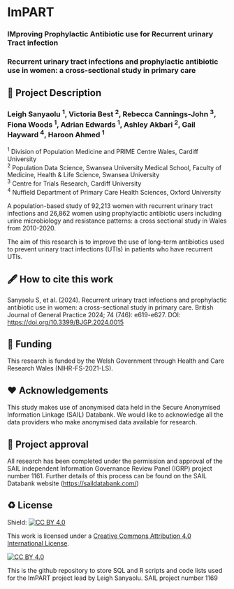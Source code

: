 # ImPART
### IMproving Prophylactic Antibiotic use for Recurrent urinary Tract infection
### Recurrent urinary tract infections and prophylactic antibiotic use in women: a cross-sectional study in primary care

## 📝 Project Description

### Leigh Sanyaolu <sup>1</sup>, Victoria Best <sup>2</sup>, Rebecca Cannings-John <sup>3</sup>, Fiona Woods <sup>1</sup>, Adrian Edwards <sup>1</sup>, Ashley Akbari <sup>2</sup>, Gail Hayward <sup>4</sup>, Haroon Ahmed <sup>1</sup>

<sup>1</sup> Division of Population Medicine and PRIME Centre Wales, Cardiff University <br>
<sup>2</sup> Population Data Science, Swansea University Medical School, Faculty of Medicine, Health & Life Science, Swansea University <br>
<sup>3</sup> Centre for Trials Research, Cardiff University <br>
<sup>4</sup> Nuffield Department of Primary Care Health Sciences, Oxford University <br>

A population-based study of 92,213 women with recurrent urinary tract infections and 26,862 women using prophylactic antibiotic users including urine microbiology and resistance patterns: a cross sectional study in Wales from 2010-2020.

The aim of this research is to improve the use of long-term antibiotics used to prevent urinary tract infections (UTIs) in patients who have recurrent UTIs.

## 🖋 How to cite this work

Sanyaolu S, et al. (2024). Recurrent urinary tract infections and prophylactic antibiotic use in women: a cross-sectional study in primary care. British Journal of General Practice 2024; 74 (746): e619-e627. DOI: https://doi.org/10.3399/BJGP.2024.0015

## 📃 Funding

This research is funded by the Welsh Government through Health and Care Research Wales (NIHR-FS-2021-LS). 

## ❤ Acknowledgements

This study makes use of anonymised data held in the Secure Anonymised Information Linkage (SAIL) Databank. We would like to acknowledge all the data providers who make anonymised data available for research.

## 🤝 Project approval

All research has been completed under the permission and approval of the SAIL independent Information Governance Review Panel (IGRP) project number 1161. Further details of this process can be found on the SAIL Databank website (https://saildatabank.com/)

## ♻️ License

Shield: [![CC BY 4.0][cc-by-shield]][cc-by]

This work is licensed under a
[Creative Commons Attribution 4.0 International License][cc-by].

[![CC BY 4.0][cc-by-image]][cc-by]

[cc-by]: http://creativecommons.org/licenses/by/4.0/
[cc-by-image]: https://i.creativecommons.org/l/by/4.0/88x31.png
[cc-by-shield]: https://img.shields.io/badge/License-CC%20BY%204.0-lightgrey.svg

This is the github repository to store SQL and R scripts and code lists used for the ImPART project lead by Leigh Sanyaolu.
SAIL project number 1169
